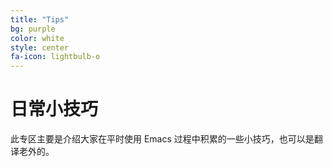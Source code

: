 ```yaml
---
title: "Tips"
bg: purple
color: white
style: center
fa-icon: lightbulb-o
---
```


# 日常小技巧

此专区主要是介绍大家在平时使用 Emacs 过程中积累的一些小技巧，也可以是翻译老外的。

